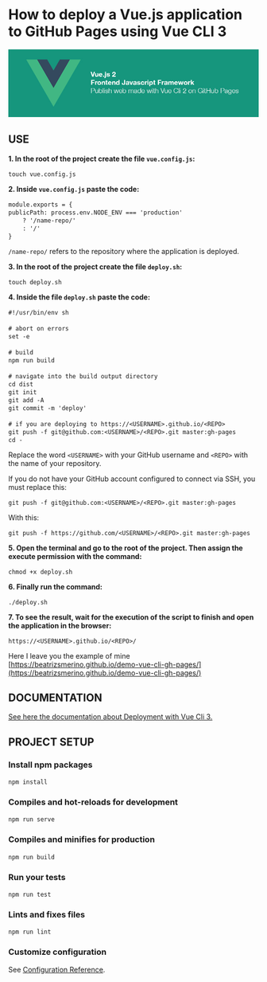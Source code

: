 # How to deploy a Vue.js application to GitHub Pages using Vue CLI 3

![demo-vue-cli-gh-pages gh-pages](https://github.com/beatrizsmerino/demo-vue-cli-gh-pages/blob/master/documentation/images/demo-vue-cli-gh-pages.jpg)

## USE

**1. In the root of the project create the file `vue.config.js`:**
```
touch vue.config.js
```


**2. Inside `vue.config.js` paste the code:** 
```
module.exports = {
publicPath: process.env.NODE_ENV === 'production'
	? '/name-repo/'
	: '/'
}
```

`/name-repo/` refers to the repository where the application is deployed.


**3. In the root of the project create the file `deploy.sh`:** 
```
touch deploy.sh
```


**4. Inside the file `deploy.sh` paste the code:** 
```
#!/usr/bin/env sh

# abort on errors
set -e

# build
npm run build

# navigate into the build output directory
cd dist
git init
git add -A
git commit -m 'deploy'

# if you are deploying to https://<USERNAME>.github.io/<REPO>
git push -f git@github.com:<USERNAME>/<REPO>.git master:gh-pages
cd -
```

Replace the word `<USERNAME>` with your GitHub username and `<REPO>` with the name of your repository.

If you do not have your GitHub account configured to connect via SSH, you must replace this:  
```
git push -f git@github.com:<USERNAME>/<REPO>.git master:gh-pages
```

With this:  
```
git push -f https://github.com/<USERNAME>/<REPO>.git master:gh-pages
```


**5. Open the terminal and go to the root of the project. Then assign the execute permission with the command:**
```
chmod +x deploy.sh
```

**6. Finally run the command:**  
```
./deploy.sh
```

**7. To see the result, wait for the execution of the script to finish and open the application in the browser:**
```
https://<USERNAME>.github.io/<REPO>/
```

Here I leave you the example of mine [https://beatrizsmerino.github.io/demo-vue-cli-gh-pages/](https://beatrizsmerino.github.io/demo-vue-cli-gh-pages/)

## DOCUMENTATION
[See here the documentation about Deployment with Vue Cli 3.](https://cli.vuejs.org/guide/deployment.html#github-pages)

## PROJECT SETUP

### Install npm packages
```
npm install
```

### Compiles and hot-reloads for development

```
npm run serve
```

### Compiles and minifies for production

```
npm run build
```

### Run your tests

```
npm run test
```

### Lints and fixes files

```
npm run lint
```

### Customize configuration

See [Configuration Reference](https://cli.vuejs.org/config/).
